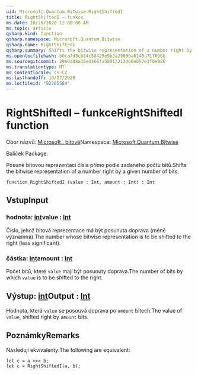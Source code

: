 ```yaml
---
uid: Microsoft.Quantum.Bitwise.RightShiftedI
title: RightShiftedI – funkce
ms.date: 10/26/2020 12:00:00 AM
ms.topic: article
qsharp.kind: function
qsharp.namespace: Microsoft.Quantum.Bitwise
qsharp.name: RightShiftedI
qsharp.summary: Shifts the bitwise representation of a number right by a given number of bits.
ms.openlocfilehash: b0ca7d3cb84c58429e9b3a29893a6140a717006b
ms.sourcegitcommit: 29e0d88a30e4166fa580132124b0eb57e1f0e986
ms.translationtype: MT
ms.contentlocale: cs-CZ
ms.lasthandoff: 10/27/2020
ms.locfileid: "92705584"
---
```

# <a name="rightshiftedi-function"></a><span data-ttu-id="2a281-102">RightShiftedI – funkce</span><span class="sxs-lookup"><span data-stu-id="2a281-102">RightShiftedI function</span></span>

<span data-ttu-id="2a281-103">Obor názvů: [Microsoft.. bitové](xref:Microsoft.Quantum.Bitwise)</span><span class="sxs-lookup"><span data-stu-id="2a281-103">Namespace: [Microsoft.Quantum.Bitwise](xref:Microsoft.Quantum.Bitwise)</span></span>

<span data-ttu-id="2a281-104">Balíček [](https://nuget.org/packages/)</span><span class="sxs-lookup"><span data-stu-id="2a281-104">Package: [](https://nuget.org/packages/)</span></span>


<span data-ttu-id="2a281-105">Posune bitovou reprezentaci čísla přímo podle zadaného počtu bitů.</span><span class="sxs-lookup"><span data-stu-id="2a281-105">Shifts the bitwise representation of a number right by a given number of bits.</span></span>

```qsharp
function RightShiftedI (value : Int, amount : Int) : Int
```


## <a name="input"></a><span data-ttu-id="2a281-106">Vstup</span><span class="sxs-lookup"><span data-stu-id="2a281-106">Input</span></span>

### <a name="value--int"></a><span data-ttu-id="2a281-107">hodnota: [int](xref:microsoft.quantum.lang-ref.int)</span><span class="sxs-lookup"><span data-stu-id="2a281-107">value : [Int](xref:microsoft.quantum.lang-ref.int)</span></span>

<span data-ttu-id="2a281-108">Číslo, jehož bitová reprezentace má být posunuta doprava (méně významná).</span><span class="sxs-lookup"><span data-stu-id="2a281-108">The number whose bitwise representation is to be shifted to the right (less significant).</span></span>


### <a name="amount--int"></a><span data-ttu-id="2a281-109">částka: [int](xref:microsoft.quantum.lang-ref.int)</span><span class="sxs-lookup"><span data-stu-id="2a281-109">amount : [Int](xref:microsoft.quantum.lang-ref.int)</span></span>

<span data-ttu-id="2a281-110">Počet bitů, které `value` mají být posunuty doprava.</span><span class="sxs-lookup"><span data-stu-id="2a281-110">The number of bits by which `value` is to be shifted to the right.</span></span>



## <a name="output--int"></a><span data-ttu-id="2a281-111">Výstup: [int](xref:microsoft.quantum.lang-ref.int)</span><span class="sxs-lookup"><span data-stu-id="2a281-111">Output : [Int](xref:microsoft.quantum.lang-ref.int)</span></span>

<span data-ttu-id="2a281-112">Hodnota, která `value` se posouvá doprava po `amount` bitech.</span><span class="sxs-lookup"><span data-stu-id="2a281-112">The value of `value`, shifted right by `amount` bits.</span></span>

## <a name="remarks"></a><span data-ttu-id="2a281-113">Poznámky</span><span class="sxs-lookup"><span data-stu-id="2a281-113">Remarks</span></span>

<span data-ttu-id="2a281-114">Následují ekvivalenty:</span><span class="sxs-lookup"><span data-stu-id="2a281-114">The following are equivalent:</span></span>

```Q#
let c = a >>> b;
let c = RightShiftedI(a, b);
```